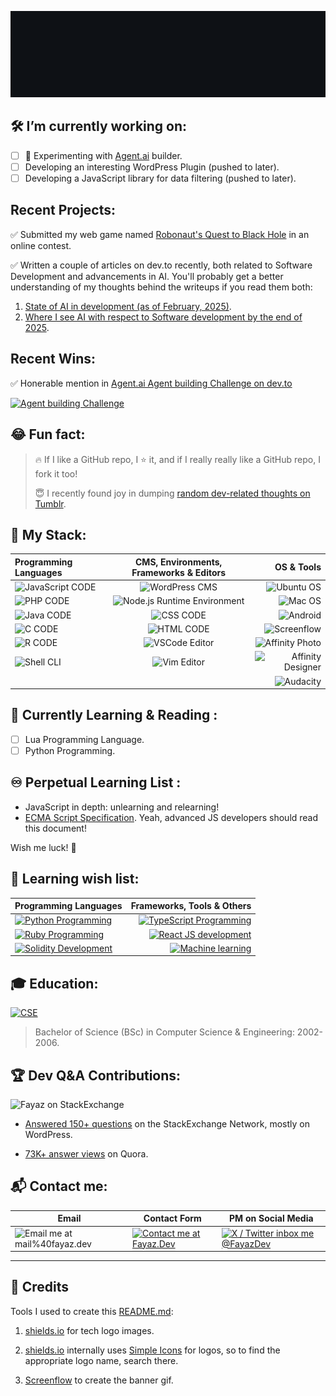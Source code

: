 ![Hello! I'm Fayaz. Wev Developer since 2006](media/hello-dev.gif?raw=true "Hello! I'm Fayaz. Wev Developer since 2006")

## :hammer_and_wrench: I’m currently working on:

- [ ] 🔭 Experimenting with [Agent.ai](https://agent.ai/?referrer=fayazDev) builder.
- [ ] Developing an interesting WordPress Plugin (pushed to later).
- [ ] Developing a JavaScript library for data filtering (pushed to later).

## Recent Projects:

✅ Submitted my web game named [Robonaut's Quest to Black Hole](https://dev.to/fm/robonauts-quest-on-alibaba-cloud-497l) in an online contest.

✅ Written a couple of articles on dev.to recently, both related to Software Development and advancements in AI. You'll probably get a better understanding of my thoughts behind the writeups if you read them both:
1. [State of AI in development (as of February, 2025)](https://dev.to/fm/rant-state-of-generative-ai-in-code-generation-1hej).
2. [Where I see AI with respect to Software development by the end of 2025](https://dev.to/fm/predicting-2025-a-brave-new-world-4iip).

## Recent Wins:

✅ Honerable mention in [Agent.ai Agent building Challenge on dev.to](https://dev.to/devteam/congrats-to-the-agentai-challenge-winners-5eg5)

[![Agent building Challenge](https://github.com/user-attachments/assets/31cc4c46-e32b-4586-a382-46a639393fe3)](https://agent.ai/agent/podcastx)

 

## :joy: Fun fact:

> 🔥 If I like a GitHub repo, I ⭐ it, and if I really really like a GitHub repo, I fork it too!
> 
> 😇 I recently found joy in dumping [random dev-related thoughts on Tumblr](https://fayazdev.tumblr.com/).

## :tophat: My Stack:

| Programming Languages | CMS, Environments, Frameworks & Editors | OS & Tools |
| :---                  |                  :---:                  |       ---: |
| ![JavaScript CODE](https://img.shields.io/badge/JavaScript-CODE-f7df1f?style=for-the-badge&logo=javascript "JavaScript CODE") | ![WordPress CMS](https://img.shields.io/badge/WordPress-CMS-blue?style=for-the-badge&logo=wordpress "WordPress CMS") | ![Ubuntu OS](https://img.shields.io/badge/Ubuntu-OS-e95420?style=for-the-badge&logo=ubuntu "Ubuntu OS") |
| ![PHP CODE](https://img.shields.io/badge/PHP-CODE-777bb4?style=for-the-badge&logo=php "PHP CODE") | ![Node.js Runtime Environment](https://img.shields.io/badge/Node.js-ENV-3b883b?style=for-the-badge&logo=node.js "Node.js Runtime Environment") | ![Mac OS](https://img.shields.io/badge/Mac-OS-blue?style=for-the-badge&logo=apple "Mac OS") |
| ![Java CODE](https://img.shields.io/badge/Java-CODE-blue?style=for-the-badge&logo=java "Java CODE") | ![CSS CODE](https://img.shields.io/badge/CSS-CODE-blue?style=for-the-badge&logo=css3 "CSS CODE") | ![Android](https://img.shields.io/badge/Android-OS-3b883b?style=for-the-badge&logo=android "Android OS")  |
| ![C CODE](https://img.shields.io/badge/%2FC++-CODE-3b883b?style=for-the-badge&logo=c "C/C++ CODE")  | ![HTML CODE](https://img.shields.io/badge/HTML-CODE-e34f27?style=for-the-badge&logo=html5 "HTML CODE") | ![Screenflow](https://img.shields.io/badge/Screenflow-Tool-blue?style=for-the-badge&logo=Airplayvideo "Screenflow") |
| ![R CODE](https://img.shields.io/badge/R-CODE-blue?style=for-the-badge&logo=r "R CODE") | ![VSCode Editor](https://img.shields.io/badge/VS%E2%80%A2Code-Editor-blue?style=for-the-badge&logo=visualstudiocode "VSCode Editor") | ![Affinity Photo](https://img.shields.io/badge/Affinity%20Photo-Tool-7e4dd2?style=for-the-badge&logo=Affinityphoto "Affinity Photo") |
| ![Shell CLI](https://img.shields.io/badge/%F0%9F%96%A5%20Shell-Script-3b883b?style=for-the-badge "Shell Scripting") | ![Vim Editor](https://img.shields.io/badge/Vim-Editor-3b883b?style=for-the-badge&logo=vim "Vim Editor") | ![Affinity Designer](https://img.shields.io/badge/Affinity%20Designer-Tool-blue?style=for-the-badge&logo=AffinityDesigner "Affinity Designer") |
|  |  | ![Audacity](https://img.shields.io/badge/Audacity-Tool-0024da?style=for-the-badge&logo=Audacity "Audacity") |

## :crossed_fingers: Currently Learning & Reading :

- [ ] Lua Programming Language.
- [ ] Python Programming.

## ♾️ Perpetual Learning List :

- JavaScript in depth: unlearning and relearning!
- [ECMA Script Specification](https://tc39.es/ecma262/multipage/). Yeah, advanced JS developers should read this document!
 
Wish me luck! 🚀

## :pray: Learning wish list:

| Programming Languages | Frameworks, Tools & Others |
| :----                 |                      ----: |
| <a href="https://www.python.org/">![Python Programming](https://img.shields.io/badge/Python-code-3776ab?style=for-the-badge&logo=python "Python Programming")</a> | <a href="https://www.typescriptlang.org/">![TypeScript Programming](https://img.shields.io/badge/TypeScript-code-blue?style=for-the-badge&logo=typescript "TypeScript Programming")</a>  |
| <a href="https://www.ruby-lang.org/">![Ruby Programming](https://img.shields.io/badge/Ruby-code-870f17?style=for-the-badge&logo=ruby "Ruby Programming")</a> | <a href="https://reactjs.org/">![React JS development](https://img.shields.io/badge/React-JS-5eb9d1?style=for-the-badge&logo=react "React JS development")</a>  |
| <a href="https://soliditylang.org/">![Solidity Development](https://img.shields.io/badge/Solidity-code-191919?style=for-the-badge&logo=solidity "Solidity Development")</a> | <a href="https://en.wikipedia.org/wiki/Machine_learning">![Machine learning](https://img.shields.io/badge/%F0%9F%92%A1-ML-f89a03?style=for-the-badge&logo=AdobeIllustrator "Machine learning")</a> |

## :mortar_board: Education:

<a href="https://en.wikipedia.org/wiki/Computer_science_and_engineering">![CSE](https://img.shields.io/badge/CSE-BSc-blue?style=for-the-badge&logo=AirPlayVideo "CSE")</a>

> Bachelor of Science (BSc) in Computer Science & Engineering: 2002-2006.

## :trophy: Dev Q&A Contributions:

![Fayaz on StackExchange](https://stackexchange.com/users/flair/456021.png "Fayaz on StackExchange")

- [Answered 150+ questions](https://stackexchange.com/users/456021/fayaz) on the StackExchange Network, mostly on WordPress.

- [73K+ answer views](https://www.quora.com/profile/Fayaz-Ahmed-10/) on Quora.


## :mailbox_with_mail: Contact me:

| Email | Contact Form | PM on Social Media |
| ----- | ------------ | ------------------ |
| ![Email me at mail%40fayaz.dev](https://img.shields.io/badge/email-mail%40fayaz.dev-ea4335?style=for-the-badge&logo=gmail "Email me") | <a href="https://www.fayaz.dev/contact">![Contact me at Fayaz.Dev](https://img.shields.io/badge/https:%2F%2F-Fayaz.Dev-blue?style=for-the-badge&logo=FirefoxBrowser "Contact me at Fayaz.Dev")</a> | <a href="https://x.com/FayazDev">![X / Twitter inbox me @FayazDev](https://img.shields.io/badge/Twitter-@FayazDev-blue?style=for-the-badge&logo=twitter "X / Twitter inbox me @FayazDev")</a> |

<!--
<a href="https://twitter.com/FayazDev"><img width="20" src="media/twitter.svg"/> @FayazDev</a>
![X (formerly Twitter) Follow](https://img.shields.io/twitter/follow/FayazDev?style=for-the-badge&logo=x&logoColor=white&label=%40FayazDev&labelColor=gray&color=blue)

-->

---

## :clap: Credits

Tools I used to create this [README.md](https://github.com/fayazmiraz/fayazmiraz/blob/main/README.md?plain=1):

1. [shields.io](https://shields.io/) for tech logo images.

2. [shields.io](https://shields.io/) internally uses [Simple Icons](https://simpleicons.org/) for logos, so to find the appropriate logo name, search there.

3. [Screenflow](https://www.telestream.net/screenflow/overview.htm) to create the banner gif.

<!--[Super Tiny Icons](https://github.com/edent/SuperTinyIcons) for Twitter icon.-->
